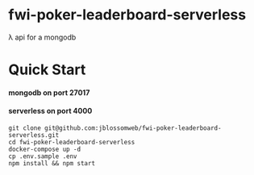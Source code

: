 # fwi-poker-leaderboard-serverless
λ api for a mongodb

# Quick Start

#### mongodb on port 27017
#### serverless on port 4000

```
git clone git@github.com:jblossomweb/fwi-poker-leaderboard-serverless.git
cd fwi-poker-leaderboard-serverless
docker-compose up -d
cp .env.sample .env
npm install && npm start
```
